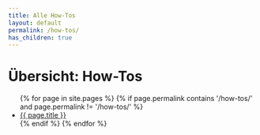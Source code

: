 ```yaml
---
title: Alle How-Tos
layout: default
permalink: /how-tos/
has_children: true
---
```


# Übersicht: How-Tos

<ul>
  {% for page in site.pages %}
    {% if page.permalink contains '/how-tos/' and page.permalink != '/how-tos/' %}
      <li><a href="{{ page.url }}">{{ page.title }}</a></li>
    {% endif %}
  {% endfor %}
</ul>

